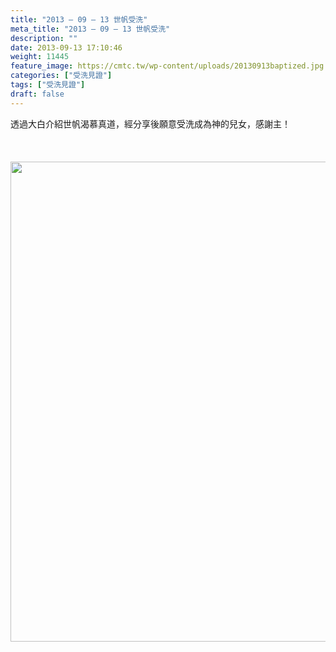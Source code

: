 ```yaml
---
title: "2013 – 09 – 13 世帆受洗"
meta_title: "2013 – 09 – 13 世帆受洗"
description: ""
date: 2013-09-13 17:10:46
weight: 11445
feature_image: https://cmtc.tw/wp-content/uploads/20130913baptized.jpg
categories: ["受洗見證"]
tags: ["受洗見證"]
draft: false
---
```


透過大白介紹世帆渴慕真道，經分享後願意受洗成為神的兒女，感謝主！<br />
<br />
&nbsp;<br />
<br />
<img class="size-medium wp-image-11553 aligncenter" src="https://cmtc.tw/wp-content/uploads/20130913baptized2.jpg" alt="" width="1024" height="768" />
        